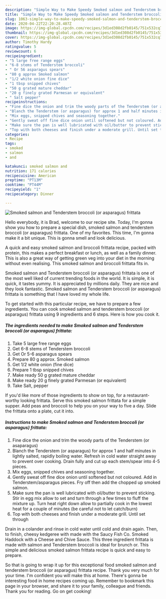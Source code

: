 ```yaml
---
description: "Simple Way to Make Speedy Smoked salmon and Tenderstem broccoli (or asparagus) frittata"
title: "Simple Way to Make Speedy Smoked salmon and Tenderstem broccoli (or asparagus) frittata"
slug: 1063-simple-way-to-make-speedy-smoked-salmon-and-tenderstem-broccoli-or-asparagus-frittata
date: 2020-04-22T22:20:28.407Z
image: https://img-global.cpcdn.com/recipes/3d1ed308d2fb0145/751x532cq70/smoked-salmon-and-tenderstem-broccoli-or-asparagus-frittata-recipe-main-photo.jpg
thumbnail: https://img-global.cpcdn.com/recipes/3d1ed308d2fb0145/751x532cq70/smoked-salmon-and-tenderstem-broccoli-or-asparagus-frittata-recipe-main-photo.jpg
cover: https://img-global.cpcdn.com/recipes/3d1ed308d2fb0145/751x532cq70/smoked-salmon-and-tenderstem-broccoli-or-asparagus-frittata-recipe-main-photo.jpg
author: Timothy Hardy
ratingvalue: 5
reviewcount: 6
recipeingredient:
- "5 large free range eggs"
- "6-8 stems of Tenderstem broccoli"
- " Or 56 asparagus spears"
- "80 g approx Smoked salmon"
- "1/2 white onion fine dice"
- "1 tbsp snipped chives"
- "50 g grated mature cheddar"
- "20 g finely grated Parmesan or equivalent"
- " Salt pepper"
recipeinstructions:
- "Fine dice the onion and trim the woody parts of the Tenderstem (or asaparagus)"
- "Blanch the Tenderstem (or asparagus) for approx 1 and half minutes in lightly salted, rapidly boiling water. Refresh in cold water straight away to prevent over cooking. Drain fully and cut up each stem/spear into 4-5 pieces."
- "Mix eggs, snipped chives and seasoning together."
- "Gently sweat off fine dice onion until softened but not coloured. Add in Tenderstem/asparagus pieces. Fry off then add the chopped up smoked salmon."
- "Make sure the pan is well lubricated with oil/butter to prevent sticking. Stir in egg mix allow to set and turn through a few times to fluff the mixture up. Turn heat right down allow to partially cook in the lowest heat for a couple of minutes (be careful not to let catch/burn)"
- "Top with both cheeses and finish under a moderate grill. Until set through"
categories:
- Recipe
tags:
- smoked
- salmon
- and

katakunci: smoked salmon and 
nutrition: 171 calories
recipecuisine: American
preptime: "PT13M"
cooktime: "PT44M"
recipeyield: "1"
recipecategory: Dinner

---
```



![Smoked salmon and Tenderstem broccoli (or asparagus) frittata](https://img-global.cpcdn.com/recipes/3d1ed308d2fb0145/751x532cq70/smoked-salmon-and-tenderstem-broccoli-or-asparagus-frittata-recipe-main-photo.jpg)

Hello everybody, it is Brad, welcome to our recipe site. Today, I'm gonna show you how to prepare a special dish, smoked salmon and tenderstem broccoli (or asparagus) frittata. One of my favorites. This time, I'm gonna make it a bit unique. This is gonna smell and look delicious.

A quick and easy smoked salmon and broccoli frittata recipe, packed with protein, this makes a perfect breakfast or lunch, as well as a family dinner. This is also a great way of getting green veg into your diet in the morning without even realising. This smoked salmon and broccoli frittata fits in.

Smoked salmon and Tenderstem broccoli (or asparagus) frittata is one of the most well liked of current trending foods in the world. It is simple, it is quick, it tastes yummy. It is appreciated by millions daily. They are nice and they look fantastic. Smoked salmon and Tenderstem broccoli (or asparagus) frittata is something that I have loved my whole life.


To get started with this particular recipe, we have to prepare a few ingredients. You can cook smoked salmon and tenderstem broccoli (or asparagus) frittata using 9 ingredients and 6 steps. Here is how you cook it.

<!--inarticleads1-->

##### The ingredients needed to make Smoked salmon and Tenderstem broccoli (or asparagus) frittata:

1. Take 5 large free range eggs
1. Get 6-8 stems of Tenderstem broccoli
1. Get  Or 5-6 asparagus spears
1. Prepare 80 g approx. Smoked salmon
1. Get 1/2 white onion (fine dice)
1. Prepare 1 tbsp snipped chives
1. Make ready 50 g grated mature cheddar
1. Make ready 20 g finely grated Parmesan (or equivalent)
1. Take  Salt, pepper


If you&#39;d like more of those ingredients to show on top, for a restaurant-worthy looking frittata. Serve this smoked salmon frittata for a simple supper. Add peas and broccoli to help you on your way to five a day. Slide the frittata onto a plate, cut it into. 

<!--inarticleads2-->

##### Instructions to make Smoked salmon and Tenderstem broccoli (or asparagus) frittata:

1. Fine dice the onion and trim the woody parts of the Tenderstem (or asaparagus)
1. Blanch the Tenderstem (or asparagus) for approx 1 and half minutes in lightly salted, rapidly boiling water. Refresh in cold water straight away to prevent over cooking. Drain fully and cut up each stem/spear into 4-5 pieces.
1. Mix eggs, snipped chives and seasoning together.
1. Gently sweat off fine dice onion until softened but not coloured. Add in Tenderstem/asparagus pieces. Fry off then add the chopped up smoked salmon.
1. Make sure the pan is well lubricated with oil/butter to prevent sticking. Stir in egg mix allow to set and turn through a few times to fluff the mixture up. Turn heat right down allow to partially cook in the lowest heat for a couple of minutes (be careful not to let catch/burn)
1. Top with both cheeses and finish under a moderate grill. Until set through


Drain in a colander and rinse in cold water until cold and drain again. Then, to finish, cheesy kedgeree with made with the Saucy Fish Co. Smoked Haddock with a Cheese and Chive Sauce. This three ingredient frittata is made with salmon and Tenderstem broccoli is ideal for brunch or. This simple and delicious smoked salmon frittata recipe is quick and easy to prepare. 

So that is going to wrap it up for this exceptional food smoked salmon and tenderstem broccoli (or asparagus) frittata recipe. Thank you very much for your time. I'm confident you will make this at home. There's gonna be interesting food in home recipes coming up. Remember to bookmark this page in your browser, and share it to your family, colleague and friends. Thank you for reading. Go on get cooking!
